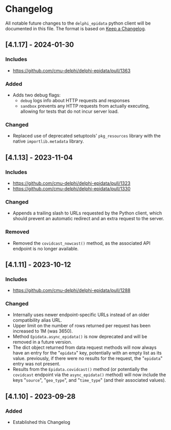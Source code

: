 # Changelog

All notable future changes to the `delphi_epidata` python client will be documented in this file.
The format is based on [Keep a Changelog](http://keepachangelog.com/).

## [4.1.17] - 2024-01-30

### Includes
- https://github.com/cmu-delphi/delphi-epidata/pull/1363

### Added
- Adds two debug flags:
  - `debug` logs info about HTTP requests and responses
  - `sandbox` prevents any HTTP requests from actually executing, allowing for tests that do not incur server load.

### Changed
- Replaced use of deprecated setuptools' `pkg_resources` library with the native `importlib.metadata` library.

## [4.1.13] - 2023-11-04

### Includes
- https://github.com/cmu-delphi/delphi-epidata/pull/1323
- https://github.com/cmu-delphi/delphi-epidata/pull/1330

### Changed
- Appends a trailing slash to URLs requested by the Python client, which should prevent an automatic redirect and an extra request to the server.

### Removed
- Removed the `covidcast_nowcast()` method, as the associated API endpoint is no longer available.

## [4.1.11] - 2023-10-12

### Includes
- https://github.com/cmu-delphi/delphi-epidata/pull/1288

### Changed
- Internally uses newer endpoint-specific URLs instead of an older compatibility alias URL.
- Upper limit on the number of rows returned per request has been increased to 1M (was 3650).
- Method `Epidata.async_epidata()` is now deprecated and will be removed in a future version.
- The dict object returned from data request methods will now always have an entry for the "`epidata`" key, potentially with an empty list as its value.  previously, if there were no results for the request, the "`epidata`" entry was not present.
- Results from the `Epidata.covidcast()` method (or potentially the `covidcast` endpoint via the `async_epidata()` method) will now include the keys "`source`", "`geo_type`", and "`time_type`" (and their associated values).

## [4.1.10] - 2023-09-28

### Added
- Established this Changelog
